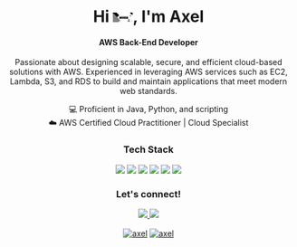 <div align="center">
  <h1 align="center">Hi <img width="35" src="https://github.com/axelbarrantesanchia/axelbarrantesanchia/blob/main/Banner.png">, I'm Axel</h1>
  <h4 align="center">AWS Back-End Developer</h4>

  <p align="center">
    Passionate about designing scalable, secure, and efficient cloud-based solutions with AWS. 
    Experienced in leveraging AWS services such as EC2, Lambda, S3, and RDS to build and maintain applications 
    that meet modern web standards.
  </p>
  
  <p align="center">
    💻 Proficient in Java, Python, and scripting<br>
    ☁️ AWS Certified Cloud Practitioner | Cloud Specialist<br>
  </p>

  <h3 align="center">Tech Stack</h3>
  <p align="center">
    <img src="https://img.shields.io/badge/AWS-232F3E?style=for-the-badge&logo=amazonaws&logoColor=white">
    <img src="https://img.shields.io/badge/Java-ED8B00?style=for-the-badge&logo=openjdk&logoColor=white">
    <img src="https://img.shields.io/badge/Python-14354C?style=for-the-badge&logo=python&logoColor=white">
    <img src="https://img.shields.io/badge/Linux-FCC624?style=for-the-badge&logo=linux&logoColor=black">
    <img src="https://img.shields.io/badge/Docker-2496ED?style=for-the-badge&logo=docker&logoColor=white">
    <img src="https://img.shields.io/badge/Git-F05032?style=for-the-badge&logo=git&logoColor=white">
  </p>

  <h3 align="center">Let's connect!</h3>
  <p align="center">
    <a href="https://www.linkedin.com/in/axelbarrantesanchia/">
      <img src="https://img.shields.io/badge/LinkedIn-0A66C2?style=for-the-badge&logo=linkedin&logoColor=white">
    </a>
    <a href="mailto:axel.barrantes@gmail.com">
      <img src="https://img.shields.io/badge/Email-D14836?style=for-the-badge&logo=gmail&logoColor=white">
    </a>
  </p>
    <p align="center">
      <a href="https://instagram.com/anc._anchia" target="blank"><img align="center"
         src="https://img.shields.io/badge/instagram-%23E4405F.svg?style=for-the-badge&logo=Instagram&logoColor=white"
         alt="axel" height="30"/></a>
      <a href="https://wa.me/+50671190108" target="blank"><img align="center"
         src="https://img.shields.io/badge/whatsapp-4B7F1.svg?style=for-the-badge&logo=whatsapp&logoColor=white"
         alt="axel" height="30"/></a>
      <br>
    </p>
</div>


